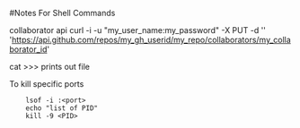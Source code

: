 #Notes For Shell Commands

collaborator api 
curl -i -u "my_user_name:my_password" -X PUT -d '' 'https://api.github.com/repos/my_gh_userid/my_repo/collaborators/my_collaborator_id'

cat >>> prints out file

To kill specific ports
```console
	lsof -i :<port>
	echo "list of PID"
	kill -9 <PID>

```










